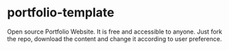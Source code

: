 # portfolio-template
Open source Portfolio Website. It is free and accessible to anyone. Just fork the repo, download the content and change it according to user preference.
